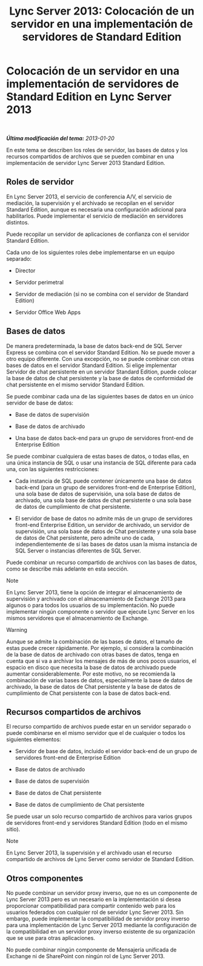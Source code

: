 ﻿---
title: 'Lync Server 2013: Colocación de un servidor en una implementación de servidores de Standard Edition'
TOCTitle: Colocación de un servidor en una implementación de servidores de Standard Edition
ms:assetid: 0763ffab-4fd6-463a-8e62-d97876b376d3
ms:mtpsurl: https://technet.microsoft.com/es-es/library/Gg398131(v=OCS.15)
ms:contentKeyID: 48274330
ms.date: 01/07/2017
mtps_version: v=OCS.15
ms.translationtype: HT
---

# Colocación de un servidor en una implementación de servidores de Standard Edition en Lync Server 2013

 

_**Última modificación del tema:** 2013-01-20_

En este tema se describen los roles de servidor, las bases de datos y los recursos compartidos de archivos que se pueden combinar en una implementación de servidor Lync Server 2013 Standard Edition.

## Roles de servidor

En Lync Server 2013, el servicio de conferencia A/V, el servicio de mediación, la supervisión y el archivado se recopilan en el servidor Standard Edition, aunque es necesaria una configuración adicional para habilitarlos. Puede implementar el servicio de mediación en servidores distintos.

Puede recopilar un servidor de aplicaciones de confianza con el servidor Standard Edition.

Cada uno de los siguientes roles debe implementarse en un equipo separado:

  - Director

  - Servidor perimetral

  - Servidor de mediación (si no se combina con el servidor de Standard Edition)

  - Servidor Office Web Apps

## Bases de datos

De manera predeterminada, la base de datos back-end de SQL Server Express se combina con el servidor Standard Edition. No se puede mover a otro equipo diferente. Con una excepción, no se puede combinar con otras bases de datos en el servidor Standard Edition. Si elige implementar Servidor de chat persistente en un servidor Standard Edition, puede colocar la base de datos de chat persistente y la base de datos de conformidad de chat persistente en el mismo servidor Standard Edition.

Se puede combinar cada una de las siguientes bases de datos en un único servidor de base de datos:

  - Base de datos de supervisión

  - Base de datos de archivado

  - Una base de datos back-end para un grupo de servidores front-end de Enterprise Edition

Se puede combinar cualquiera de estas bases de datos, o todas ellas, en una única instancia de SQL o usar una instancia de SQL diferente para cada una, con las siguientes restricciones:

  - Cada instancia de SQL puede contener únicamente una base de datos back-end (para un grupo de servidores front-end de Enterprise Edition), una sola base de datos de supervisión, una sola base de datos de archivado, una sola base de datos de chat persistente o una sola base de datos de cumplimiento de chat persistente.

  - El servidor de base de datos no admite más de un grupo de servidores front-end Enterprise Edition, un servidor de archivado, un servidor de supervisión, una sola base de datos de Chat persistente y una sola base de datos de Chat persistente, pero admite uno de cada, independientemente de si las bases de datos usan la misma instancia de SQL Server o instancias diferentes de SQL Server.

Puede combinar un recurso compartido de archivos con las bases de datos, como se describe más adelante en esta sección.


> [!NOTE]
> En Lync Server 2013, tiene la opción de integrar el almacenamiento de supervisión y archivado con el almacenamiento de Exchange 2013 para algunos o para todos los usuarios de su implementación. No puede implementar ningún componente o servidor que ejecute Lync Server en los mismos servidores que el almacenamiento de Exchange.



> [!WARNING]  
> Aunque se admite la combinación de las bases de datos, el tamaño de estas puede crecer rápidamente. Por ejemplo, si considera la combinación de la base de datos de archivado con otras bases de datos, tenga en cuenta que si va a archivar los mensajes de más de unos pocos usuarios, el espacio en disco que necesita la base de datos de archivado puede aumentar considerablemente. Por este motivo, no se recomienda la combinación de varias bases de datos, especialmente la base de datos de archivado, la base de datos de Chat persistente y la base de datos de cumplimiento de Chat persistente con la base de datos back-end.



## Recursos compartidos de archivos

El recurso compartido de archivos puede estar en un servidor separado o puede combinarse en el mismo servidor que el de cualquier o todos los siguientes elementos:

  - Servidor de base de datos, incluido el servidor back-end de un grupo de servidores front-end de Enterprise Edition

  - Base de datos de archivado

  - Base de datos de supervisión

  - Base de datos de Chat persistente

  - Base de datos de cumplimiento de Chat persistente

Se puede usar un solo recurso compartido de archivos para varios grupos de servidores front-end y servidores Standard Edition (todo en el mismo sitio).


> [!NOTE]
> En Lync Server 2013, la supervisión y el archivado usan el recurso compartido de archivos de Lync Server como servidor de Standard Edition.



## Otros componentes

No puede combinar un servidor proxy inverso, que no es un componente de Lync Server 2013 pero es un necesario en la implementación si desea proporcionar compatibilidad para compartir contenido web para los usuarios federados con cualquier rol de servidor Lync Server 2013. Sin embargo, puede implementar la compatibilidad de servidor proxy inverso para una implementación de Lync Server 2013 mediante la configuración de la compatibilidad en un servidor proxy inverso existente de su organización que se use para otras aplicaciones.

No puede combinar ningún componente de Mensajería unificada de Exchange ni de SharePoint con ningún rol de Lync Server 2013.

